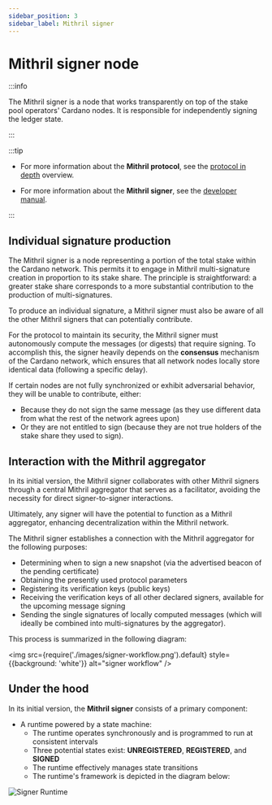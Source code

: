 ```yaml
---
sidebar_position: 3
sidebar_label: Mithril signer
---
```


# Mithril signer node

:::info

The Mithril signer is a node that works transparently on top of the stake pool operators' Cardano nodes. It is responsible for independently signing the ledger state.

:::

:::tip

- For more information about the **Mithril protocol**, see the [protocol in depth](../mithril-protocol/protocol.md) overview.

- For more information about the **Mithril signer**, see the [developer manual](../../manual/developer-docs/nodes/mithril-signer.md).

:::

## Individual signature production

The Mithril signer is a node representing a portion of the total stake within the Cardano network. This permits it to engage in Mithril multi-signature creation in proportion to its stake share. The principle is straightforward: a greater stake share corresponds to a more substantial contribution to the production of multi-signatures.

To produce an individual signature, a Mithril signer must also be aware of all the other Mithril signers that can potentially contribute.

For the protocol to maintain its security, the Mithril signer must autonomously compute the messages (or digests) that require signing. To accomplish this, the signer heavily depends on the **consensus** mechanism of the Cardano network, which ensures that all network nodes locally store identical data (following a specific delay).

If certain nodes are not fully synchronized or exhibit adversarial behavior, they will be unable to contribute, either:

- Because they do not sign the same message (as they use different data from what the rest of the network agrees upon)
- Or they are not entitled to sign (because they are not true holders of the stake share they used to sign).

## Interaction with the Mithril aggregator

In its initial version, the Mithril signer collaborates with other Mithril signers through a central Mithril aggregator that serves as a facilitator, avoiding the necessity for direct signer-to-signer interactions.

Ultimately, any signer will have the potential to function as a Mithril aggregator, enhancing decentralization within the Mithril network.

The Mithril signer establishes a connection with the Mithril aggregator for the following purposes:

- Determining when to sign a new snapshot (via the advertised beacon of the pending certificate)
- Obtaining the presently used protocol parameters
- Registering its verification keys (public keys)
- Receiving the verification keys of all other declared signers, available for the upcoming message signing
- Sending the single signatures of locally computed messages (which will ideally be combined into multi-signatures by the aggregator).

This process is summarized in the following diagram:

<img src={require('./images/signer-workflow.png').default} style={{background: 'white'}} alt="signer workflow" />

## Under the hood

In its initial version, the **Mithril signer** consists of a primary component:

- A runtime powered by a state machine:
  - The runtime operates synchronously and is programmed to run at consistent intervals
  - Three potential states exist: **UNREGISTERED**, **REGISTERED**, and **SIGNED**
  - The runtime effectively manages state transitions
  - The runtime's framework is depicted in the diagram below:

![Signer Runtime](images/signer-runtime.jpg)
